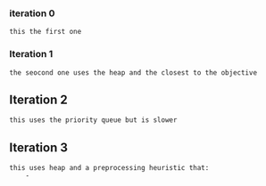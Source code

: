 ### iteration 0
`` this the first one ``

### Iteration 1
```commandline
the seocond one uses the heap and the closest to the objective 

```

## Iteration 2
```
this uses the priority queue but is slower     
```

## Iteration 3
```commandline
this uses heap and a preprocessing heuristic that:
    -
 ```